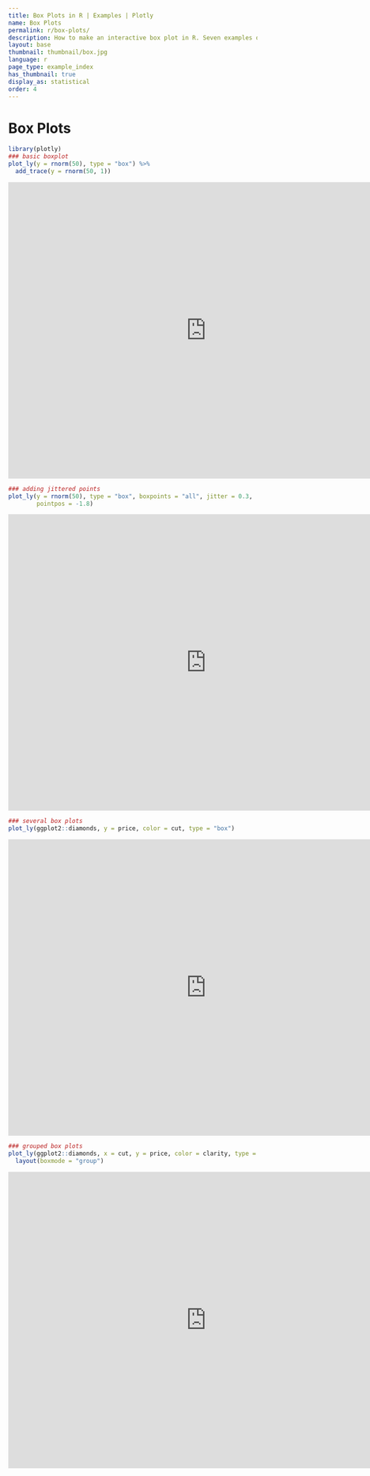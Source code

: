 ```yaml
---
title: Box Plots in R | Examples | Plotly
name: Box Plots
permalink: r/box-plots/
description: How to make an interactive box plot in R. Seven examples of box plots in R that are grouped, colored, and display the underlying data distribution.
layout: base
thumbnail: thumbnail/box.jpg
language: r
page_type: example_index
has_thumbnail: true
display_as: statistical
order: 4
---
```



# Box Plots


```r
library(plotly)
### basic boxplot
plot_ly(y = rnorm(50), type = "box") %>%
  add_trace(y = rnorm(50, 1))
```

<iframe height="600" id="igraph" scrolling="no" seamless="seamless" src="https://plot.ly/~RPlotBot/197.embed" width="800" frameBorder="0"></iframe>

```r
### adding jittered points
plot_ly(y = rnorm(50), type = "box", boxpoints = "all", jitter = 0.3,
        pointpos = -1.8)
```

<iframe height="600" id="igraph" scrolling="no" seamless="seamless" src="https://plot.ly/~RPlotBot/199.embed" width="800" frameBorder="0"></iframe>

```r
### several box plots
plot_ly(ggplot2::diamonds, y = price, color = cut, type = "box")
```

<iframe height="600" id="igraph" scrolling="no" seamless="seamless" src="https://plot.ly/~RPlotBot/201.embed" width="800" frameBorder="0"></iframe>

```r
### grouped box plots
plot_ly(ggplot2::diamonds, x = cut, y = price, color = clarity, type = "box") %>%
  layout(boxmode = "group")
```

<iframe height="600" id="igraph" scrolling="no" seamless="seamless" src="https://plot.ly/~RPlotBot/203.embed" width="800" frameBorder="0"></iframe>
